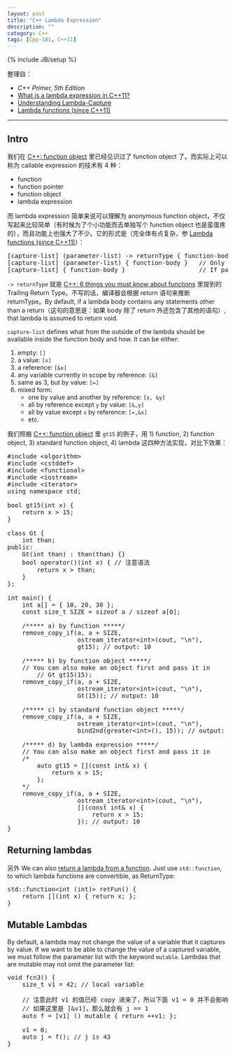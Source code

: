 ```yaml
---
layout: post
title: "C++ Lambda Expression"
description: ""
category: C++
tags: [Cpp-101, C++11]
---
```

{% include JB/setup %}

整理自：

- _C++ Primer, 5th Edition_
- [What is a lambda expression in C++11?](http://stackoverflow.com/questions/7627098/what-is-a-lambda-expression-in-c11)
- [Understanding Lambda-Capture](https://software.intel.com/sites/products/documentation/doclib/iss/2013/compiler/cpp-lin/GUID-835983D0-9779-422E-B339-0205358CAACC.htm)
- [Lambda functions (since C++11)](http://en.cppreference.com/w/cpp/language/lambda)

-----

## Intro

我们在 [C++: function object](/c++/2015/04/21/cpp-function-object/) 里已经见识过了 function object 了。而实际上可以称为 callable expression 的技术有 4 种：

- function
- function pointer
- function object
- lambda expression

而 lambda expression 简单来说可以理解为 anonymous function object，不仅写起来比较简单（有时候为了个小功能而去单独写个 function object 也是蛮蛋疼的），而且功能上也强大了不少。它的形式是（完全体有点复杂，参 [Lambda functions (since C++11)](http://en.cppreference.com/w/cpp/language/lambda)）：

<pre class="prettyprint linenums">
[capture-list] (parameter-list) -> returnType { function-body }
[capture-list] (parameter-list) { function-body }	// Only if returnType can be deduced from return statements
[capture-list] { function-body } 					// If parameter-list is void, you can omit the parenthese
</pre>

`-> returnType` 就是 [C++: 6 things you must know about functions](/c++/2015/05/03/cpp-things-you-must-know-about-functions/) 里提到的 Trailing Return Type。不写的话，编译器会根据 return 语句来推断 returnType。By default, if a lambda body contains any statements other than a return（这句的意思是：如果 body 除了 return 外还包含了其他的语句）, that lambda is assumed to return void.

`capture-list` defines what from the outside of the lambda should be available inside the function body and how. It can be either:

1. empty: `[]`
1. a value: `[x]`
1. a reference: `[&x]`
1. any variable currently in scope by reference: `[&]`
1. same as 3, but by value: `[=]`
1. mixed form:
	- one by value and another by reference: `[x, &y]`
	- all by reference except `y` by value: `[&,y]`
	- all by value except `x` by reference: `[=,&x]`
	- etc.
	
我们照搬 [C++: function object](/c++/2015/04/21/cpp-function-object/) 里 `gt15` 的例子，用 1) function, 2) function object, 3) standard function object, 4) lambda 这四种方法实现，对比下效果：

<pre class="prettyprint linenums">
#include &lt;algorithm&gt;
#include &lt;cstddef&gt;
#include &lt;functional&gt;
#include &lt;iostream&gt;
#include &lt;iterator&gt;
using namespace std;

bool gt15(int x) {
    return x &gt; 15;
}

class Gt {
    int than;
public:
    Gt(int than) : than(than) {}
    bool operator()(int x) { // 注意语法 
        return x &gt; than;
    }
};
 
int main() {
    int a[] = { 10, 20, 30 };
    const size_t SIZE = sizeof a / sizeof a[0];
    
    /***** a) by function *****/
    remove_copy_if(a, a + SIZE,
                   ostream_iterator&lt;int&gt;(cout, "\n"),
                   gt15); // output: 10
    
	/***** b) by function object *****/ 
	// You can also make an object first and pass it in
		// Gt gt15(15);
    remove_copy_if(a, a + SIZE,
                   ostream_iterator&lt;int&gt;(cout, "\n"),
                   Gt(15)); // output: 10
    
    /***** c) by standard function object *****/ 
    remove_copy_if(a, a + SIZE,
                   ostream_iterator&lt;int&gt;(cout, "\n"),
                   bind2nd(greater&lt;int&gt;(), 15)); // output: 10
    
    /***** d) by lambda expression *****/ 
    // You can also make an object first and pass it in
    /*
		auto gt15 = [](const int& x) {
			return x &gt; 15;
		};
	*/
    remove_copy_if(a, a + SIZE,
				   ostream_iterator&lt;int&gt;(cout, "\n"),
                   [](const int& x) {
					   return x &gt; 15;
				   }); // output: 10
}
</pre>

## Returning lambdas

另外 We can also [return a lambda from a function](http://stackoverflow.com/a/4727021). Just use `std::function`, to which lambda functions are convertible, as ReturnType:

<pre class="prettyprint linenums">
std::function&lt;int (int)&gt; retFun() {
    return [](int x) { return x; };
}
</pre>

## Mutable Lambdas

By default, a lambda may not change the value of a variable that it captures by value. If we want to be able to change the value of a captured variable, we must follow the parameter list with the keyword `mutable`. Lambdas that are mutable may not omit the parameter list:

<pre class="prettyprint linenums">
void fcn3() {
	size_t v1 = 42; // local variable
	
	// 注意此时 v1 的值已经 copy 进来了，所以下面 v1 = 0 并不会影响 j == 43
	// 如果这里是 [&v1]，那么就会有 j == 1
	auto f = [v1] () mutable { return ++v1; };
	
	v1 = 0;
	auto j = f(); // j is 43
}
</pre>